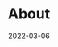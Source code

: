 ---
title: "About"
date: 2022-03-06
layout: "about"
slug: "about"
menu:
    main:
        weight: 5
        params: 
            icon: about
---